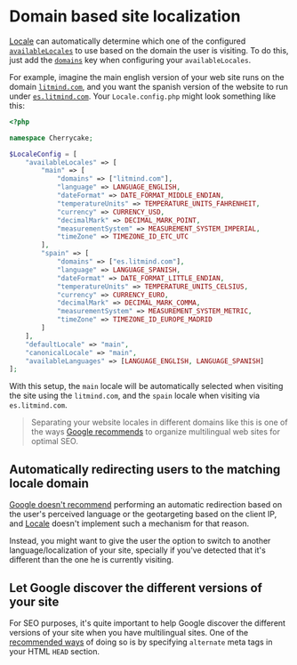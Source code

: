# Domain based site localization

[Locale](../../reference/core-modules/locale/) can automatically determine which one of the configured [`availableLocales`](../../reference/core-modules/locale/#configuration) to use based on the domain the user is visiting. To do this, just add the [`domains`](../../reference/core-modules/locale/#configuration) key when configuring your `availableLocales`.

For example, imagine the main english version of your web site runs on the domain [`litmind.com`](https://litmind.com), and you want the spanish version of the website to run under [`es.litmind.com`](https://es.litmind.com). Your `Locale.config.php` might look something like this:

```php
<?php

namespace Cherrycake;

$LocaleConfig = [
	"availableLocales" => [
		"main" => [
			"domains" => ["litmind.com"],
			"language" => LANGUAGE_ENGLISH,
			"dateFormat" => DATE_FORMAT_MIDDLE_ENDIAN,
			"temperatureUnits" => TEMPERATURE_UNITS_FAHRENHEIT,
			"currency" => CURRENCY_USD,
			"decimalMark" => DECIMAL_MARK_POINT,
			"measurementSystem" => MEASUREMENT_SYSTEM_IMPERIAL,
			"timeZone" => TIMEZONE_ID_ETC_UTC
		],
		"spain" => [
			"domains" => ["es.litmind.com"],
			"language" => LANGUAGE_SPANISH,
			"dateFormat" => DATE_FORMAT_LITTLE_ENDIAN,
			"temperatureUnits" => TEMPERATURE_UNITS_CELSIUS,
			"currency" => CURRENCY_EURO,
			"decimalMark" => DECIMAL_MARK_COMMA,
			"measurementSystem" => MEASUREMENT_SYSTEM_METRIC,
			"timeZone" => TIMEZONE_ID_EUROPE_MADRID
		]
	],
	"defaultLocale" => "main",
	"canonicalLocale" => "main",
	"availableLanguages" => [LANGUAGE_ENGLISH, LANGUAGE_SPANISH]
];
```

With this setup, the `main` locale will be automatically selected when visiting the site using the `litmind.com`, and the `spain` locale when visiting via `es.litmind.com`.

> Separating your website locales in different domains like this is one of the ways [Google recommends](https://support.google.com/webmasters/answer/182192#locale-specific-urls) to organize multilingual web sites for optimal SEO.

## Automatically redirecting users to the matching locale domain

[Google doesn't recommend](https://support.google.com/webmasters/answer/182192) performing an automatic redirection based on the user's perceived language or the geotargeting based on the client IP, and [Locale](../../reference/core-modules/locale/) doesn't implement such a mechanism for that reason.

Instead, you might want to give the user the option to switch to another language/localization of your site, specially if you've detected that it's different than the one he is currently visiting.

## Let Google discover the different versions of your site

For SEO purposes, it's quite important to help Google discover the different versions of your site when you have multilingual sites. One of the [recommended ways](https://support.google.com/webmasters/answer/189077) of doing so is by specifying `alternate` meta tags in your HTML `HEAD` section.

